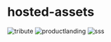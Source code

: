# hosted-assets
![tribute](https://user-images.githubusercontent.com/88972672/134695138-61c189b9-8c07-4fcc-864d-8b69f6f2c86a.png)
![productlanding](https://user-images.githubusercontent.com/88972672/134695595-9048d869-21d7-45f3-bf62-b7cc3b76f64d.png)
![sss](https://user-images.githubusercontent.com/88972672/134696344-dddeebe8-8a28-4726-8e3f-4d7d8fd4002d.png)
